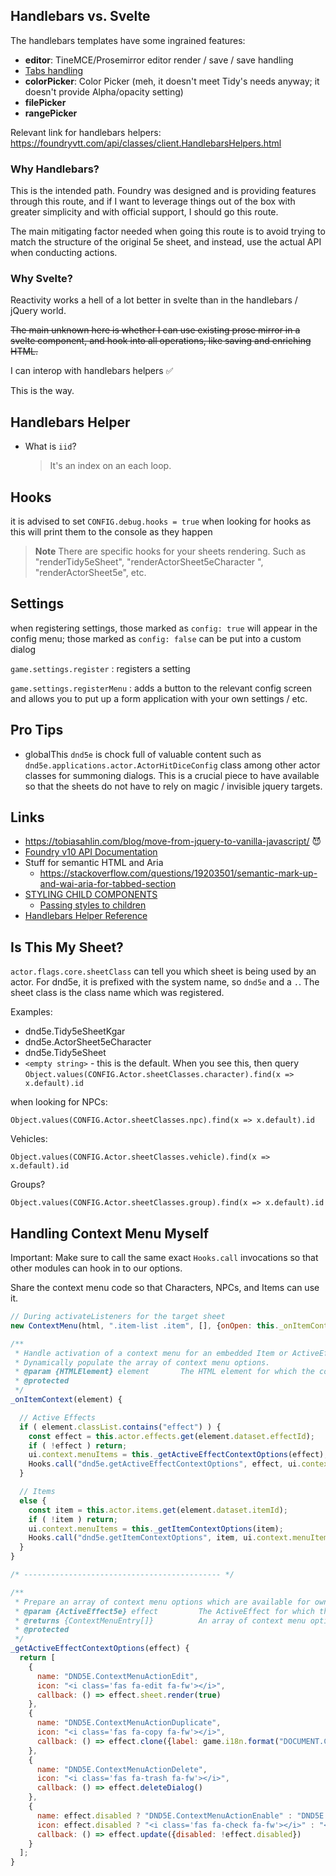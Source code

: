 ## Handlebars vs. Svelte

The handlebars templates have some ingrained features:

- **editor**: TineMCE/Prosemirror editor render / save / save handling
- [Tabs handling](https://foundryvtt.wiki/en/development/guides/Tabs-and-Templates/Tabs-FormApplication)
- **colorPicker**: Color Picker (meh, it doesn't meet Tidy's needs anyway; it doesn't provide Alpha/opacity setting)
- **filePicker**
- **rangePicker**

Relevant link for handlebars helpers: https://foundryvtt.com/api/classes/client.HandlebarsHelpers.html

### Why Handlebars?

This is the intended path. Foundry was designed and is providing features through this route, and if I want to leverage things out of the box with greater simplicity and with official support, I should go this route.

The main mitigating factor needed when going this route is to avoid trying to match the structure of the original 5e sheet, and instead, use the actual API when conducting actions.

### Why Svelte?

Reactivity works a hell of a lot better in svelte than in the handlebars / jQuery world.

~~The main unknown here is whether I can use existing prose mirror in a svelte component, and hook into all operations, like saving and enriching HTML.~~

I can interop with handlebars helpers ✅

This is the way.

## Handlebars Helper

- What is `iid`?
  > It's an index on an each loop.

## Hooks

it is advised to set `CONFIG.debug.hooks = true` when looking for hooks as this will print them to the console as they happen

> **Note**
> There are specific hooks for your sheets rendering. Such as "renderTidy5eSheet", "renderActorSheet5eCharacter ", "renderActorSheet5e", etc.

## Settings

when registering settings, those marked as `config: true` will appear in the config menu; those marked as `config: false` can be put into a custom dialog

`game.settings.register` : registers a setting

`game.settings.registerMenu` : adds a button to the relevant config screen and allows you to put up a form application with your own settings / etc.

## Pro Tips

- globalThis `dnd5e` is chock full of valuable content such as `dnd5e.applications.actor.ActorHitDiceConfig` class among other actor classes for summoning dialogs. This is a crucial piece to have available so that the sheets do not have to rely on magic / invisible jquery targets.

## Links

- https://tobiasahlin.com/blog/move-from-jquery-to-vanilla-javascript/ 😈
- [Foundry v10 API Documentation](https://foundryvtt.com/api/v10/)
- Stuff for semantic HTML and Aria
  - https://stackoverflow.com/questions/19203501/semantic-mark-up-and-wai-aria-for-tabbed-section
- [STYLING CHILD COMPONENTS](https://svelte.dev/repl/765f182ddd75486a8f6cf0b3ba75f276?version=3.59.2)
  - [Passing styles to children](https://svelte.dev/repl/c6b1e24a6f0844de8b032b0c23e928ee?version=3.17.3)
- [Handlebars Helper Reference](https://docs.celigo.com/hc/en-us/articles/360039326071-Handlebars-helper-reference)

## Is This My Sheet?

`actor.flags.core.sheetClass` can tell you which sheet is being used by an actor.
For dnd5e, it is prefixed with the system name, so `dnd5e` and a `.`. The sheet class is the class name which was registered.

Examples:

- dnd5e.Tidy5eSheetKgar
- dnd5e.ActorSheet5eCharacter
- dnd5e.Tidy5eSheet
- `<empty string>` - this is the default. When you see this, then query `Object.values(CONFIG.Actor.sheetClasses.character).find(x => x.default).id`

when looking for NPCs:

`Object.values(CONFIG.Actor.sheetClasses.npc).find(x => x.default).id`

Vehicles:

`Object.values(CONFIG.Actor.sheetClasses.vehicle).find(x => x.default).id`

Groups?

`Object.values(CONFIG.Actor.sheetClasses.group).find(x => x.default).id`

## Handling Context Menu Myself

Important: Make sure to call the same exact `Hooks.call` invocations so that other modules can hook in to our options.

Share the context menu code so that Characters, NPCs, and Items can use it.

```js
// During activateListeners for the target sheet
new ContextMenu(html, ".item-list .item", [], {onOpen: this._onItemContext.bind(this)});

/**
 * Handle activation of a context menu for an embedded Item or ActiveEffect document.
 * Dynamically populate the array of context menu options.
 * @param {HTMLElement} element       The HTML element for which the context menu is activated
 * @protected
 */
_onItemContext(element) {

  // Active Effects
  if ( element.classList.contains("effect") ) {
    const effect = this.actor.effects.get(element.dataset.effectId);
    if ( !effect ) return;
    ui.context.menuItems = this._getActiveEffectContextOptions(effect);
    Hooks.call("dnd5e.getActiveEffectContextOptions", effect, ui.context.menuItems);
  }

  // Items
  else {
    const item = this.actor.items.get(element.dataset.itemId);
    if ( !item ) return;
    ui.context.menuItems = this._getItemContextOptions(item);
    Hooks.call("dnd5e.getItemContextOptions", item, ui.context.menuItems);
  }
}

/* -------------------------------------------- */

/**
 * Prepare an array of context menu options which are available for owned ActiveEffect documents.
 * @param {ActiveEffect5e} effect         The ActiveEffect for which the context menu is activated
 * @returns {ContextMenuEntry[]}          An array of context menu options offered for the ActiveEffect
 * @protected
 */
_getActiveEffectContextOptions(effect) {
  return [
    {
      name: "DND5E.ContextMenuActionEdit",
      icon: "<i class='fas fa-edit fa-fw'></i>",
      callback: () => effect.sheet.render(true)
    },
    {
      name: "DND5E.ContextMenuActionDuplicate",
      icon: "<i class='fas fa-copy fa-fw'></i>",
      callback: () => effect.clone({label: game.i18n.format("DOCUMENT.CopyOf", {name: effect.label})}, {save: true})
    },
    {
      name: "DND5E.ContextMenuActionDelete",
      icon: "<i class='fas fa-trash fa-fw'></i>",
      callback: () => effect.deleteDialog()
    },
    {
      name: effect.disabled ? "DND5E.ContextMenuActionEnable" : "DND5E.ContextMenuActionDisable",
      icon: effect.disabled ? "<i class='fas fa-check fa-fw'></i>" : "<i class='fas fa-times fa-fw'></i>",
      callback: () => effect.update({disabled: !effect.disabled})
    }
  ];
}

```
